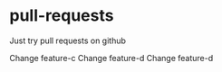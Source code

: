 # pull-requests
Just try pull requests on github

Change feature-c
Change feature-d
Change feature-d
